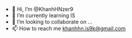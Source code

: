 - 👋 Hi, I’m @KhanhHNzer9
- 🌱 I’m currently learning IS
- 💞️ I’m looking to collaborate on ...
- 📫 How to reach me khanhhn.is9k@gmail.com

<!---
KhanhHNzero9/KhanhHNzero9 is a ✨ special ✨ repository because its `README.md` (this file) appears on your GitHub profile.
You can click the Preview link to take a look at your changes.
--->
